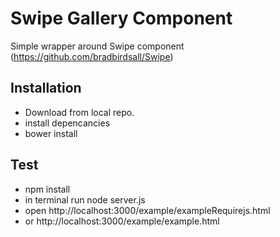 # Swipe Gallery Component

Simple wrapper around Swipe component (https://github.com/bradbirdsall/Swipe)

## Installation

* Download from local repo.
* install depencancies
* bower install

## Test

* npm install
* in terminal run node server.js
* open http://localhost:3000/example/exampleRequirejs.html
* or http://localhost:3000/example/example.html
